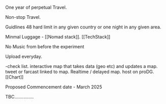 One year of perpetual Travel. 

Non-stop Travel. 

Guidlines 
48 hard limit in any given country or one night in any given area. 

Minmal Luggage - [[Nomad stack]]. [[TechStack]] 

No Music from before the experiment 

Upload everyday. 


-check list. 
interactive map that takes data (geo etc) and updates a map. tweet or farcast linked to map. Realtime / delayed map. 
host on proDG. [[Chart]] 

Proposed Commencement date - March 2025

TBC...............


